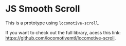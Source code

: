 # JS Smooth Scroll

This is a prototype using `locomotive-scroll`.

If you want to check out the full library, acess this link: https://github.com/locomotivemtl/locomotive-scroll.